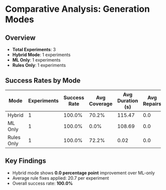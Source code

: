 # Comparative Analysis: Generation Modes

## Overview

- **Total Experiments**: 3
- **Hybrid Mode**: 1 experiments
- **ML Only**: 1 experiments
- **Rules Only**: 1 experiments

## Success Rates by Mode

| Mode | Experiments | Success Rate | Avg Coverage | Avg Duration (s) | Avg Repairs |
|------|-------------|--------------|--------------|------------------|-------------|
| Hybrid | 1 | 100.0% | 70.2% | 115.47 | 0.0 |
| ML Only | 1 | 100.0% | 0.0% | 108.69 | 0.0 |
| Rules Only | 1 | 100.0% | 72.2% | 0.02 | 0.0 |

## Key Findings

- Hybrid mode shows **0.0 percentage point** improvement over ML-only
- Average rule fixes applied: 20.7 per experiment
- Overall success rate: **100.0%**
